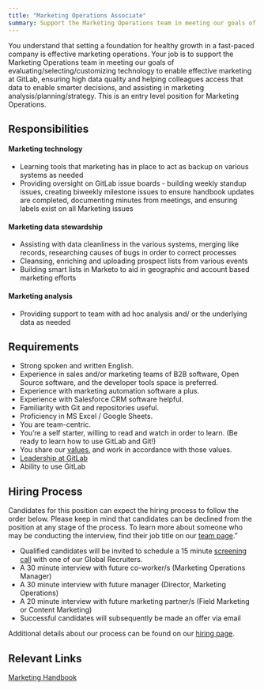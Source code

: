 ```yaml
---
title: "Marketing Operations Associate"
summary: Support the Marketing Operations team in meeting our goals of evaluating/selecting/customizing technology to enable effective marketing at GitLab, ensuring high data quality and helping colleagues access that data to enable smarter decisions, and assisting in marketing analysis/planning/strategy.
---
```

You understand that setting a foundation for healthy growth in a fast-paced company is effective marketing operations. Your job is to support the Marketing Operations team in meeting our goals of evaluating/selecting/customizing technology to enable effective marketing at GitLab, ensuring high data quality and helping colleagues access that data to enable smarter decisions, and assisting in marketing analysis/planning/strategy. This is an entry level position for Marketing Operations.

## Responsibilities

#### Marketing technology

- Learning tools that marketing has in place to act as backup on various systems as needed
- Providing oversight on GitLab issue boards - building weekly standup issues, creating biweekly milestone issues to ensure handbook updates are completed, documenting minutes from meetings, and ensuring labels exist on all Marketing issues

#### Marketing data stewardship

- Assisting with data cleanliness in the various systems, merging like records, researching causes of bugs in order to correct processes
- Cleansing, enriching and uploading prospect lists from various events
- Building smart lists in Marketo to aid in geographic and account based marketing efforts

#### Marketing analysis

- Providing support to team with ad hoc analysis and/ or the underlying data as needed

## Requirements

- Strong spoken and written English.
- Experience in sales and/or marketing teams of B2B software, Open Source software, and the developer tools space is preferred.
- Experience with marketing automation software a plus.
- Experience with Salesforce CRM software helpful.
- Familiarity with Git and repositories useful.
- Proficiency in MS Excel / Google Sheets.
- You are team-centric.
- You’re a self starter, willing to read and watch in order to learn. (Be ready to learn how to use GitLab and Git!)
- You share our [values](/handbook/values/), and work in accordance with those values.
- [Leadership at GitLab](https://about.gitlab.com/company/team/structure/#management-group)
- Ability to use GitLab

## Hiring Process

Candidates for this position can expect the hiring process to follow the order below. Please keep in mind that candidates can be declined from the position at any stage of the process. To learn more about someone who may be conducting the interview, find their job title on our [team page](https://about.gitlab.com/company/team/).”
- Qualified candidates will be invited to schedule a 15 minute [screening call](https://about.gitlab.com/handbook/hiring/interviewing/#conducting-a-screening-call) with one of our Global Recruiters.
- A 30 minute interview with future co-worker/s (Marketing Operations Manager)
- A 30 minute interview with future manager (Director, Marketing Operations)
- A 20 minute interview with future marketing partner/s (Field Marketing or Content Marketing)
- Successful candidates will subsequently be made an offer via email

Additional details about our process can be found on our [hiring page](https://about.gitlab.com/handbook/hiring/).

## Relevant Links

[Marketing Handbook](https://about.gitlab.com/handbook/marketing/)
